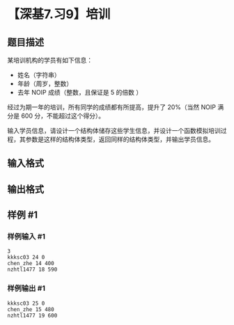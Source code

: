 # 【深基7.习9】培训

## 题目描述

某培训机构的学员有如下信息：

- 姓名（字符串）
- 年龄（周岁，整数）
- 去年 NOIP 成绩（整数，且保证是 5 的倍数  ）

经过为期一年的培训，所有同学的成绩都有所提高，提升了 20%（当然 NOIP 满分是 600 分，不能超过这个得分）。

输入学员信息，请设计一个结构体储存这些学生信息，并设计一个函数模拟培训过程，其参数是这样的结构体类型，返回同样的结构体类型，并输出学员信息。

## 输入格式

## 输出格式

## 样例 #1

### 样例输入 #1

```
3
kkksc03 24 0
chen_zhe 14 400
nzhtl1477 18 590
```

### 样例输出 #1

```
kkksc03 25 0
chen_zhe 15 480
nzhtl1477 19 600
```